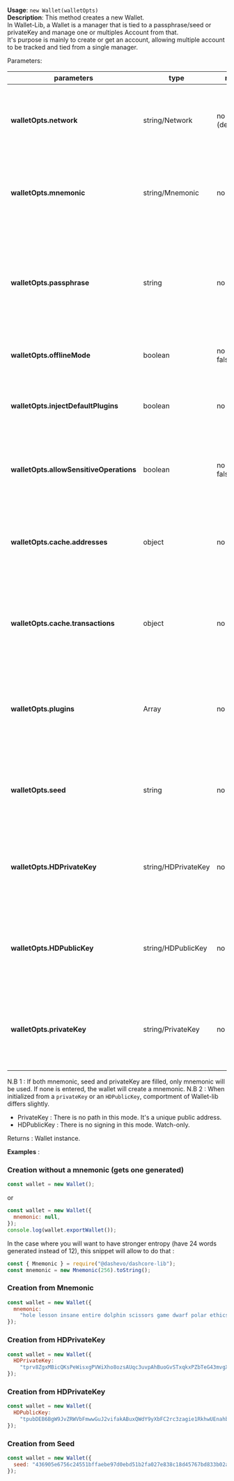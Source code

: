 **Usage**: `new Wallet(walletOpts)`  
**Description**: This method creates a new Wallet.  
In Wallet-Lib, a Wallet is a manager that is tied to a passphrase/seed or privateKey and manage one or multiples Account from that.  
It's purpose is mainly to create or get an account, allowing multiple account to be tracked and tied from a single manager.

Parameters:

| parameters                              | type                | required           | Description                                                                                                                             |
| --------------------------------------- | ------------------- | ------------------ | --------------------------------------------------------------------------------------------------------------------------------------- |
| **walletOpts.network**                  | string/Network      | no (def:'testnet') | Use either a string reference to Networks ('livenet', 'testnet') or it's Networks representation                                        |
| **walletOpts.mnemonic**                 | string/Mnemonic     | no                 | If sets at null, generate a new mnemonic. If sets to a valid value, create wallet from mnemonic                                         |
| **walletOpts.passphrase**               | string              | no                 | If sets at null, generate a new privateKey. It sets to a valid privateKey, uses it (with the passphrase if provided) to unlock the seed |
| **walletOpts.offlineMode**              | boolean             | no (def: false)    | Set to true to not perform any request to the network                                                                                   |
| **walletOpts.injectDefaultPlugins**     | boolean             | no (def: true)     | Use to inject default plugins on loadup (BIP44Worker, ChainWorker and SyncWorker)                                                       |
| **walletOpts.allowSensitiveOperations** | boolean             | no (def: false)    | If you want a special plugin to access the keychain or other sensitive operation, set this to true.                                     |
| **walletOpts.cache.addresses**          | object              | no                 | If you have your cache state somewhere else (fs) you can fetch and pass it along for faster sync-up                                     |
| **walletOpts.cache.transactions**       | object              | no                 | If you have your cache state somewhere else (fs) you can fetch and pass it along for faster sync-up                                     |
| **walletOpts.plugins**                  | Array               | no                 | It you have some plugins, worker you want to pass to wallet-lib. You can pass them as constructor or initialized object                 |
| **walletOpts.seed**                     | string              | no                 | If you only have a seed representation, you can pass it instead of mnemonic to init the wallet from it                                  |
| **walletOpts.HDPrivateKey**             | string/HDPrivateKey | no                 | If you only have a HDPrivateKey representation, you can pass it instead of mnemonic to init the wallet from it                          |
| **walletOpts.HDPublicKey**              | string/HDPublicKey  | no                 | If you only have a HDPublicKey representation, you can pass it instead of mnemonic to init the wallet from it                           |
| **walletOpts.privateKey**               | string/PrivateKey   | no                 | If you only have a PrivateKey representation, you can pass it instead of mnemonic to init the wallet from it                            |

N.B 1 : If both mnemonic, seed and privateKey are filled, only mnemonic will be used. If none is entered, the wallet will create a mnemonic.
N.B 2 : When initialized from a `privateKey` or an `HDPublicKey`, comportment of Wallet-lib differs slightly.

- PrivateKey : There is no path in this mode. It's a unique public address.
- HDPublicKey : There is no signing in this mode. Watch-only.

Returns : Wallet instance.

**Examples** :

### Creation without a mnemonic (gets one generated)

```js
const wallet = new Wallet();
```

or

```js
const wallet = new Wallet({
  mnemonic: null,
});
console.log(wallet.exportWallet());
```

In the case where you will want to have stronger entropy (have 24 words generated instead of 12), this snippet will allow to do that :

```js
const { Mnemonic } = require("@dashevo/dashcore-lib");
const mnemonic = new Mnemonic(256).toString();
```

### Creation from Mnemonic

```js
const wallet = new Wallet({
  mnemonic:
    "hole lesson insane entire dolphin scissors game dwarf polar ethics drip math",
});
```

### Creation from HDPrivateKey

```js
const wallet = new Wallet({
  HDPrivateKey:
    "tprv8ZgxMBicQKsPeWisxgPVWiXho8ozsAUqc3uvpAhBuoGvSTxqkxPZbTeG43mvgXn3iNfL3cBL1NmR4DaVoDBPMUXe1xeiLoc39jU9gRTVBd2",
});
```

### Creation from HDPrivateKey

```js
const wallet = new Wallet({
  HDPublicKey:
    "tpubDEB6BgW9JvZRWVbFmwwGuJ2vifakABuxQWdY9yXbFC2rc3zagie1RkhwUEnahb1dzaapchEVeKqKcx99TzkjNvjXcmoQkLJwsYnA1J5bGNj",
});
```

### Creation from Seed

```js
const wallet = new Wallet({
  seed: "436905e6756c24551bffaebe97d0ebd51b2fa027e838c18d45767bd833b02a80a1dd55728635b54f2b1dbed5963f4155e160ee1e96e2d67f7e8ac28557d87d96",
});
```
